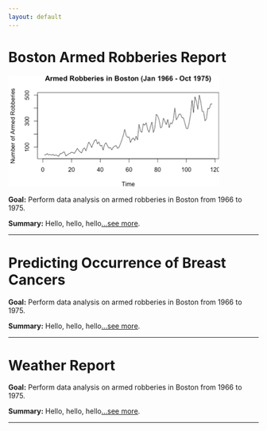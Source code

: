 ```yaml
---
layout: default
---
```

# Boston Armed Robberies Report

![Branching](/assets/img/BARP_1.png)

**Goal:** Perform data analysis on armed robberies in Boston from 1966 to 1975.

**Summary:** Hello, hello, hello[...see more](./bostonarmedrobberies.html).

* * *

# Predicting Occurrence of Breast Cancers

**Goal:** Perform data analysis on armed robberies in Boston from 1966 to 1975.

**Summary:** Hello, hello, hello[...see more](./predictbreastcancers.html).

* * *

# Weather Report

**Goal:** Perform data analysis on armed robberies in Boston from 1966 to 1975.

**Summary:** Hello, hello, hello[...see more](./weatherreport.html).

* * *
